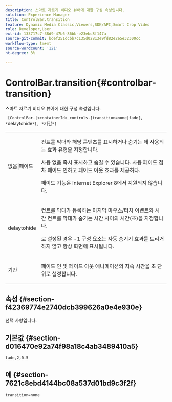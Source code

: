 ```yaml
---
description: 스마트 자르기 비디오 뷰어에 대한 구성 속성입니다.
solution: Experience Manager
title: ControlBar.transition
feature: Dynamic Media Classic,Viewers,SDK/API,Smart Crop Video
role: Developer,User
exl-id: 133717c7-38d9-47b6-86bb-e23ebd8f147a
source-git-commit: bdef251dcbb7c135d02813e9fd82e2e5e32300cc
workflow-type: tm+mt
source-wordcount: '121'
ht-degree: 3%

---
```


# ControlBar.transition{#controlbar-transition}

스마트 자르기 비디오 뷰어에 대한 구성 속성입니다.

` [ControlBar.|<containerId>_controls.]transition=none|fade[, *`delaytohide`*[, *`기간`*]`

<table id="table_C616483932C2482CA9794DDD7313FD7C"> 
 <tbody> 
  <tr> 
   <td colname="col1"> <p> <span class="codeph"> 없음|페이드</span> </p> </td> 
   <td colname="col2"> <p> 컨트롤 막대와 해당 콘텐츠를 표시하거나 숨기는 데 사용되는 효과 유형을 지정합니다. </p> <p>사용 <span class="codeph"> 없음</span> 즉시 표시하고 숨길 수 있습니다. 사용 <span class="codeph"> 페이드</span> 점차 페이드 인하고 페이드 아웃 효과를 제공하다. </p> <p>페이드 기능은 Internet Explorer 8에서 지원되지 않습니다. </p> </td> 
  </tr> 
  <tr> 
   <td colname="col1"> <p> <span class="codeph"> <span class="varname"> delaytohide</span> </span> </p> </td> 
   <td colname="col2"> <p>컨트롤 막대가 등록하는 마지막 마우스/터치 이벤트와 시간 컨트롤 막대가 숨기는 시간 사이의 시간(초)을 지정합니다. </p> <p> 로 설정된 경우 <span class="codeph"> -1</span> 구성 요소는 자동 숨기기 효과를 트리거하지 않고 항상 화면에 표시됩니다. </p> </td> 
  </tr> 
  <tr> 
   <td colname="col1"> <p> <span class="codeph"> <span class="varname"> 기간</span> </span> </p> </td> 
   <td colname="col2"> <p>페이드 인 및 페이드 아웃 애니메이션의 지속 시간을 초 단위로 설정합니다. </p> </td> 
  </tr> 
 </tbody> 
</table>

## 속성 {#section-f42369774e2740dcb399626a0e4e930e}

선택 사항입니다.

## 기본값 {#section-d016470e92a74f98a18c4ab3489410a5}

`fade,2,0.5`

## 예 {#section-7621c8ebd4144bc08a537d01bd9c3f2f}

```
transition=none
```

